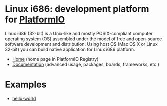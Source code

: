 
# Linux i686: development platform for [PlatformIO](https://platformio.org)

Linux i686 (32-bit) is a Unix-like and mostly POSIX-compliant computer operating system (OS) assembled under the model of free and open-source software development and distribution. Using host OS (Mac OS X or Linux 32-bit) you can build native application for Linux i686 platform.

* [Home](https://platformio.org/platforms/linux_i686) (home page in PlatformIO Registry)
* [Documentation](http://docs.platformio.org/page/platforms/linux_i686.html) (advanced usage, packages, boards, frameworks, etc.)

# Examples

* [hello-world](https://github.com/platformio/platform-linux_i686/tree/master/examples/hello-world)
